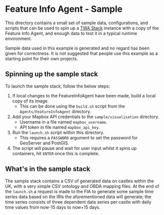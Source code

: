 # Feature Info Agent - Sample

This directory contains a small set of sample data, configurations, and scripts that can be used to spin up a [TWA Stack](https://github.com/cambridge-cares/TheWorldAvatar/tree/main/Deploy/stacks/dynamic/stack-manager) instance with a copy of the Feature Info Agent, and enough data to test it in a typical runtime environment.

Sample data used in this example is generated and no regard has been given for correctness. It is not suggested that people use this example as a starting point for their own projects.

## Spinning up the sample stack

To launch the sample stack, follow the below steps:

1. If local changes to the FeatureInfoAgent have been made, build a local copy of its image.
   - This can be done using the `build.sh` script from the `Agents/FeatureInfoAgent` directory.
2. Add your Mapbox API credentials to the `sample/visualisation` directory.
   - Username in a file named `mapbox_username`.
   - API token in file named `mapbox_api_key`. 
3. Run the `launch.sh` script within this directory.
   - This requires a `PASSWORD` argument to set the password for GeoServer and PostGIS.
4. The script will pause and wait for user input whilst it spins up containers, hit `ENTER` once this is complete. 

## What's in the sample stack

The sample stack contains a CSV of generated data on castles within the UK, with a very simple CSV ontology and OBDA mapping files. At the end of the `launch.sh` a request is made to the FIA to generate some sample time series data based on the IRIs the aforementioned data will generate; the time series consists of three dependent data series per castle with daily time values from now-15 days to now+15 days. 